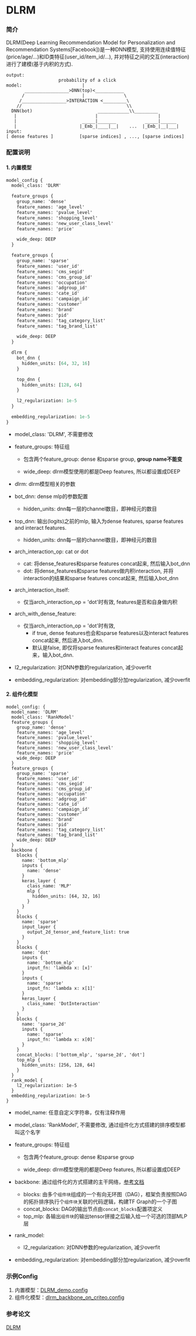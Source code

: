 # DLRM

### 简介

DLRM(Deep Learning Recommendation Model for Personalization and Recommendation Systems\[Facebook\])是一种DNN模型, 支持使用连续值特征(price/age/...)和ID类特征(user_id/item_id/...), 并对特征之间的交互(interaction)进行了建模(基于内积的方式).

```
output:
                    probability of a click
model:                       |
       _________________>DNN(top)<___________
      /                      |               \
     /_________________>INTERACTION <_________\
    //                                        \\
  DNN(bot)                         ____________\\_________
   |                              |                       |
   |                         _____|_______           _____|______
   |                        |_Emb_|____|__|    ...  |_Emb_|__|___|
input:
[ dense features ]          [sparse indices] , ..., [sparse indices]
```

### 配置说明

#### 1. 内置模型

```protobuf
model_config {
  model_class: 'DLRM'

  feature_groups {
    group_name: 'dense'
    feature_names: 'age_level'
    feature_names: 'pvalue_level'
    feature_names: 'shopping_level'
    feature_names: 'new_user_class_level'
    feature_names: 'price'

    wide_deep: DEEP
  }

  feature_groups {
    group_name: 'sparse'
    feature_names: 'user_id'
    feature_names: 'cms_segid'
    feature_names: 'cms_group_id'
    feature_names: 'occupation'
    feature_names: 'adgroup_id'
    feature_names: 'cate_id'
    feature_names: 'campaign_id'
    feature_names: 'customer'
    feature_names: 'brand'
    feature_names: 'pid'
    feature_names: 'tag_category_list'
    feature_names: 'tag_brand_list'

    wide_deep: DEEP
  }

  dlrm {
    bot_dnn {
      hidden_units: [64, 32, 16]
    }

    top_dnn {
      hidden_units: [128, 64]
    }

    l2_regularization: 1e-5
  }

  embedding_regularization: 1e-5
}
```

- model_class: 'DLRM', 不需要修改

- feature_groups: 特征组

  - 包含两个feature_group: dense 和sparse group, **group name不能变**

  - wide_deep: dlrm模型使用的都是Deep features, 所以都设置成DEEP

- dlrm: dlrm模型相关的参数

- bot_dnn: dense mlp的参数配置

  - hidden_units: dnn每一层的channel数目，即神经元的数目

- top_dnn: 输出(logits)之前的mlp, 输入为dense features, sparse features and interact features.

  - hidden_units: dnn每一层的channel数目，即神经元的数目

- arch_interaction_op: cat or dot

  - cat: 将dense_features和sparse features concat起来, 然后输入bot_dnn
  - dot: 将dense_features和sparse features做内积interaction, 并将interaction的结果和sparse features concat起来, 然后输入bot_dnn

- arch_interaction_itself:

  - 仅当arch_interaction_op = 'dot'时有效, features是否和自身做内积

- arch_with_dense_feature:

  - 仅当arch_interaction_op = 'dot'时有效,
    - if true, dense features也会和sparse features以及interact features concat起来, 然后进入bot_dnn.
    - 默认是false, 即仅将sparse features和interact features concat起来，输入bot_dnn.

- l2_regularization: 对DNN参数的regularization, 减少overfit

- embedding_regularization: 对embedding部分加regularization, 减少overfit

#### 2. 组件化模型

```
model_config: {
  model_name: 'DLRM'
  model_class: 'RankModel'
  feature_groups {
    group_name: 'dense'
    feature_names: 'age_level'
    feature_names: 'pvalue_level'
    feature_names: 'shopping_level'
    feature_names: 'new_user_class_level'
    feature_names: 'price'
    wide_deep: DEEP
  }
  feature_groups {
    group_name: 'sparse'
    feature_names: 'user_id'
    feature_names: 'cms_segid'
    feature_names: 'cms_group_id'
    feature_names: 'occupation'
    feature_names: 'adgroup_id'
    feature_names: 'cate_id'
    feature_names: 'campaign_id'
    feature_names: 'customer'
    feature_names: 'brand'
    feature_names: 'pid'
    feature_names: 'tag_category_list'
    feature_names: 'tag_brand_list'
    wide_deep: DEEP
  }
  backbone {
    blocks {
      name: 'bottom_mlp'
      inputs {
        name: 'dense'
      }
      keras_layer {
        class_name: 'MLP'
        mlp {
          hidden_units: [64, 32, 16]
        }
      }
    }
    blocks {
      name: 'sparse'
      input_layer {
        output_2d_tensor_and_feature_list: true
      }
    }
    blocks {
      name: 'dot'
      inputs {
        name: 'bottom_mlp'
        input_fn: 'lambda x: [x]'
      }
      inputs {
        name: 'sparse'
        input_fn: 'lambda x: x[1]'
      }
      keras_layer {
        class_name: 'DotInteraction'
      }
    }
    blocks {
      name: 'sparse_2d'
      inputs {
        name: 'sparse'
        input_fn: 'lambda x: x[0]'
      }
    }
    concat_blocks: ['bottom_mlp', 'sparse_2d', 'dot']
    top_mlp {
      hidden_units: [256, 128, 64]
    }
  }
  rank_model {
    l2_regularization: 1e-5
  }
  embedding_regularization: 1e-5
}
```

- model_name: 任意自定义字符串，仅有注释作用

- model_class: 'RankModel', 不需要修改, 通过组件化方式搭建的排序模型都叫这个名字

- feature_groups: 特征组

  - 包含两个feature_group: dense 和sparse group

  - wide_deep: dlrm模型使用的都是Deep features, 所以都设置成DEEP

- backbone: 通过组件化的方式搭建的主干网络，[参考文档](../component/backbone.md)

  - blocks: 由多个`组件块`组成的一个有向无环图（DAG），框架负责按照DAG的拓扑排序执行个`组件块`关联的代码逻辑，构建TF Graph的一个子图
  - concat_blocks: DAG的输出节点由`concat_blocks`配置项定义
  - top_mlp: 各输出`组件块`的输出tensor拼接之后输入给一个可选的顶部MLP层

- rank_model:

  - l2_regularization: 对DNN参数的regularization, 减少overfit

- embedding_regularization: 对embedding部分加regularization, 减少overfit

### 示例Config

1. 内置模型：[DLRM_demo.config](https://easyrec.oss-cn-beijing.aliyuncs.com/config/dlrm_on_taobao.config)
1. 组件化模型：[dlrm_backbone_on_criteo.config](https://github.com/alibaba/EasyRec/tree/master/examples/configs/dlrm_backbone_on_criteo.config)

### 参考论文

[DLRM](https://arxiv.org/abs/1906.00091)
